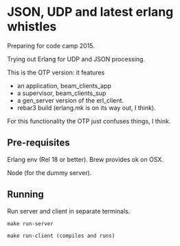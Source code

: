 # JSON, UDP and latest erlang whistles

Preparing for code camp 2015.

Trying out Erlang for UDP and JSON processing.

This is the OTP version: it features

* an application, beam_clients_app
* a supervisor, beam_clients_sup
* a gen_server version of the erl_client.
* rebar3 build (erlang.mk is on its way out, I think).

For this functionality the OTP just confuses things, I think.

## Pre-requisites

Erlang env (Rel 18 or better). Brew provides ok on OSX.

Node (for the dummy server).

## Running

Run server and client in separate terminals.

    make run-server

    make run-client (compiles and runs)
    